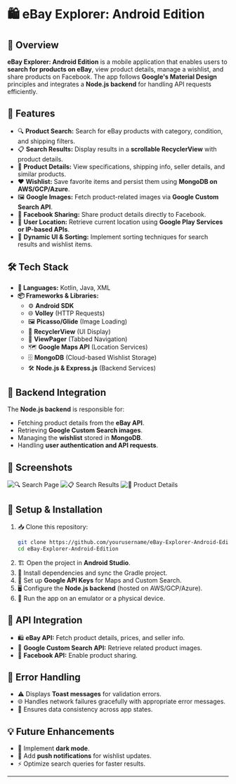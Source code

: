 # 🛍️ eBay Explorer: Android Edition

## 📌 Overview
**eBay Explorer: Android Edition** is a mobile application that enables users to **search for products on eBay**, view product details, manage a wishlist, and share products on Facebook. The app follows **Google's Material Design** principles and integrates a **Node.js backend** for handling API requests efficiently.

## 🚀 Features
- 🔍 **Product Search:** Search for eBay products with category, condition, and shipping filters.
- 📋 **Search Results:** Display results in a **scrollable RecyclerView** with product details.
- 🛒 **Product Details:** View specifications, shipping info, seller details, and similar products.
- ❤️ **Wishlist:** Save favorite items and persist them using **MongoDB on AWS/GCP/Azure**.
- 🖼️ **Google Images:** Fetch product-related images via **Google Custom Search API**.
- 📲 **Facebook Sharing:** Share product details directly to Facebook.
- 📍 **User Location:** Retrieve current location using **Google Play Services or IP-based APIs**.
- 🎨 **Dynamic UI & Sorting:** Implement sorting techniques for search results and wishlist items.

## 🛠 Tech Stack
- **📝 Languages:** Kotlin, Java, XML
- **📦 Frameworks & Libraries:**
  - ⚙️ **Android SDK**
  - 🌐 **Volley** (HTTP Requests)
  - 🖼️ **Picasso/Glide** (Image Loading)
  - 📜 **RecyclerView** (UI Display)
  - 📑 **ViewPager** (Tabbed Navigation)
  - 🗺️ **Google Maps API** (Location Services)
  - 🗄️ **MongoDB** (Cloud-based Wishlist Storage)
  - 🛠 **Node.js & Express.js** (Backend Services)

## 🔗 Backend Integration
The **Node.js backend** is responsible for:
- Fetching product details from the **eBay API**.
- Retrieving **Google Custom Search images**.
- Managing the **wishlist** stored in **MongoDB**.
- Handling **user authentication and API requests**.

## 📲 Screenshots
![🔍 Search Page](https://via.placeholder.com/400x300)
![📋 Search Results](https://via.placeholder.com/400x300)
![🛒 Product Details](https://via.placeholder.com/400x300)

## 🔧 Setup & Installation
1. 📥 Clone this repository:
   ```bash
   git clone https://github.com/yourusername/eBay-Explorer-Android-Edition.git
   cd eBay-Explorer-Android-Edition
   ```
2. 🏗️ Open the project in **Android Studio**.
3. 🔄 Install dependencies and sync the Gradle project.
4. 🔑 Set up **Google API Keys** for Maps and Custom Search.
5. 🖥️ Configure the **Node.js backend** (hosted on AWS/GCP/Azure).
6. 📱 Run the app on an emulator or a physical device.

## 📡 API Integration
- 🛍️ **eBay API:** Fetch product details, prices, and seller info.
- 🔎 **Google Custom Search API:** Retrieve related product images.
- 📲 **Facebook API:** Enable product sharing.

## 🐞 Error Handling
- ⚠️ Displays **Toast messages** for validation errors.
- 🌐 Handles network failures gracefully with appropriate error messages.
- 🔄 Ensures data consistency across app states.

## 💡 Future Enhancements
- 🌙 Implement **dark mode**.
- 🔔 Add **push notifications** for wishlist updates.
- ⚡ Optimize search queries for faster results.

---
